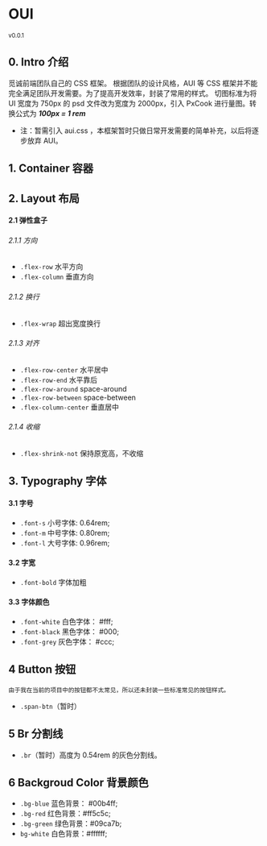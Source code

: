 # OUI 
<small>v0.0.1</small>

## 0. Intro 介绍
觅诚前端团队自己的 CSS 框架。
根据团队的设计风格，AUI 等 CSS 框架并不能完全满足团队开发需要。为了提高开发效率，封装了常用的样式。
切图标准为将 UI 宽度为 750px 的 psd 文件改为宽度为 2000px，引入 PxCook 进行量图。转换公式为 ***100px = 1 rem***
* 注：暂需引入 aui.css ，本框架暂时只做日常开发需要的简单补充，以后将逐步放弃 AUI。
## 1. Container 容器
## 2. Layout 布局
#### 2.1 弹性盒子
###### 2.1.1 方向
- `.flex-row` 水平方向
- `.flex-column` 垂直方向
###### 2.1.2 换行
- `.flex-wrap` 超出宽度换行 
###### 2.1.3 对齐
- `.flex-row-center` 水平居中 
- `.flex-row-end` 水平靠后 
- `.flex-row-around` space-around
- `.flex-row-between` space-between
- `.flex-column-center` 垂直居中
###### 2.1.4 收缩
- `.flex-shrink-not` 保持原宽高，不收缩
## 3. Typography 字体
#### 3.1 字号
- `.font-s` 小号字体: 0.64rem;
- `.font-m` 中号字体: 0.80rem;
- `.font-l` 大号字体: 0.96rem;
#### 3.2 字宽
- `.font-bold` 字体加粗
#### 3.3 字体颜色
- `.font-white` 白色字体： #fff;
- `.font-black` 黑色字体： #000;
- `.font-grey`  灰色字体： #ccc;
## 4 Button 按钮
    由于我在当前的项目中的按钮都不太常见，所以还未封装一些标准常见的按钮样式。
- `.span-btn`（暂时）
## 5 Br 分割线
- `.br`（暂时）高度为 0.54rem 的灰色分割线。
## 6 Backgroud Color 背景颜色
- `.bg-blue` 蓝色背景： #00b4ff;
- `.bg-red` 红色背景：#ff5c5c;
- `.bg-green` 绿色背景：#09ca7b;
- `bg-white` 白色背景：#ffffff;
